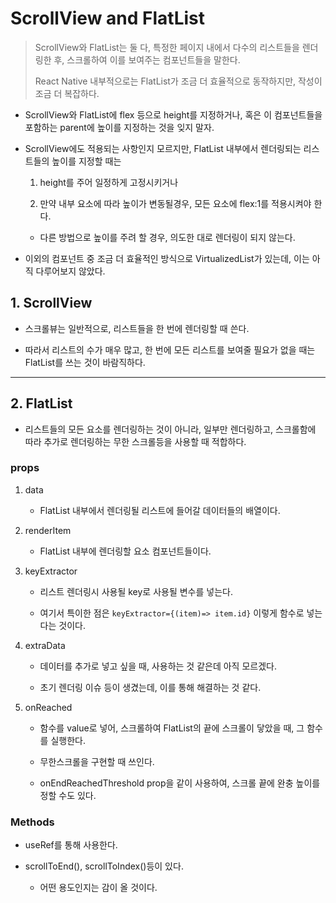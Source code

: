 # ScrollView and FlatList

> ScrollView와 FlatList는 둘 다, 특정한 페이지 내에서 다수의 리스트들을 렌더링한 후, 스크롤하여 이를 보여주는 컴포넌트들을 말한다.
> 
> React Native 내부적으로는 FlatList가 조금 더 효율적으로 동작하지만, 작성이 조금 더 복잡하다.

- ScrollView와 FlatList에 flex 등으로 height를 지정하거나, 혹은 이 컴포넌트들을 포함하는 parent에 높이를 지정하는 것을 잊지 말자.

- ScrollView에도 적용되는 사항인지 모르지만, FlatList 내부에서 렌더링되는 리스트들의 높이를 지정할 때는
  
  1. height를 주어 일정하게 고정시키거나
  
  2. 만약 내부 요소에 따라 높이가 변동될경우, 모든 요소에 flex:1를 적용시켜야 한다.
  - 다른 방법으로 높이를 주려 할 경우, 의도한 대로 렌더링이 되지 않는다.

- 이외의 컴포넌트 중 조금 더 효율적인 방식으로 VirtualizedList가 있는데, 이는 아직 다루어보지 않았다.



## 1. ScrollView

- 스크롤뷰는 일반적으로, 리스트들을 한 번에 렌더링할 때 쓴다.

- 따라서 리스트의 수가 매우 많고, 한 번에 모든 리스트를 보여줄 필요가 없을 때는 FlatList를 쓰는 것이 바람직하다.



---



## 2. FlatList

- 리스트들의 모든 요소를 렌더링하는 것이 아니라, 일부만 렌더링하고, 스크롤함에 따라 추가로 렌더링하는 무한 스크롤등을 사용할 때 적합하다.

### props

1. data
   
   - FlatList 내부에서 렌더링될 리스트에 들어갈 데이터들의 배열이다.

2. renderItem
   
   - FlatList 내부에 렌더링할 요소 컴포넌트들이다.

3. keyExtractor
   
   - 리스트 렌더링시 사용될 key로 사용될 변수를 넣는다.
   
   - 여기서 특이한 점은 `keyExtractor={(item)=> item.id}` 이렇게 함수로 넣는다는 것이다.

4. extraData
   
   - 데이터를 추가로 넣고 싶을 때, 사용하는 것 같은데 아직 모르겠다.
   
   - 초기 렌더링 이슈 등이 생겼는데, 이를 통해 해결하는 것 같다.

5. onReached
   
   - 함수를 value로 넣어, 스크롤하여 FlatList의 끝에 스크롤이 닿았을 때, 그 함수를 실행한다.
   
   - 무한스크롤을 구현할 때 쓰인다.
   
   - onEndReachedThreshold prop을 같이 사용하여, 스크롤 끝에 완충 높이를 정할 수도 있다.

### Methods

- useRef를 통해 사용한다.

- scrollToEnd(), scrollToIndex()등이 있다.
  
  - 어떤 용도인지는 감이 올 것이다.
